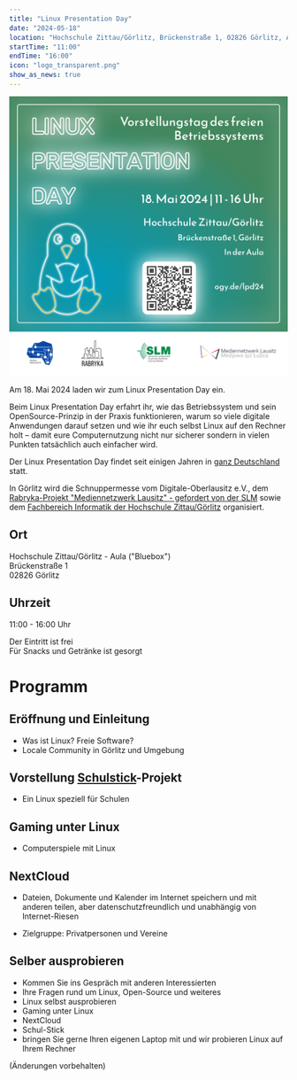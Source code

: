 ```yaml
---
title: "Linux Presentation Day"
date: "2024-05-18"
location: "Hochschule Zittau/Görlitz, Brückenstraße 1, 02826 Görlitz, Aula"
startTime: "11:00"
endTime: "16:00"
icon: "logo_transparent.png"
show_as_news: true
---
```


![](../../images/2024-05-18-lpd-sharepic.png)


Am 18. Mai 2024 laden wir zum Linux Presentation Day ein.

Beim Linux Presentation Day erfahrt ihr, wie das Betriebssystem und sein OpenSource-Prinzip in der Praxis funktionieren,
warum so viele digitale Anwendungen darauf setzen und wie ihr euch selbst Linux auf den Rechner holt – damit eure
Computernutzung nicht nur sicherer sondern in vielen Punkten tatsächlich auch einfacher wird.

Der Linux Presentation Day findet seit einigen Jahren in [ganz Deutschland](https://l-p-d.org/de/lpd) statt.

In Görlitz wird die Schnuppermesse vom Digitale-Oberlausitz e.V., dem
[Rabryka-Projekt "Mediennetzwerk Lausitz" - gefordert von der SLM](https://www.rabryka.eu/veranstaltungen/detail/12358-Linux-Presentation-Day-2024)
sowie dem [Fachbereich Informatik der Hochschule Zittau/Görlitz](https://f-ei.hszg.de/startseite) organisiert.


## Ort 
Hochschule Zittau/Görlitz - Aula ("Bluebox")  
Brückenstraße 1  
02826 Görlitz 

## Uhrzeit
11:00 - 16:00 Uhr

Der Eintritt ist frei  
Für Snacks und Getränke ist gesorgt



# Programm

## Eröffnung und Einleitung

- Was ist Linux? Freie Software?
- Locale Community in Görlitz und Umgebung

## Vorstellung [Schulstick](https://fsfw-dresden.github.io/schulstick-page/)-Projekt

- Ein Linux speziell für Schulen

## Gaming unter Linux

- Computerspiele mit Linux

## NextCloud

- Dateien, Dokumente und Kalender im Internet speichern und mit anderen teilen, aber datenschutzfreundlich und
  unabhängig von Internet-Riesen

- Zielgruppe: Privatpersonen und Vereine

## Selber ausprobieren

- Kommen Sie ins Gespräch mit anderen Interessierten
- Ihre Fragen rund um Linux, Open-Source und weiteres
- Linux selbst ausprobieren
- Gaming unter Linux
- NextCloud
- Schul-Stick
- bringen Sie gerne Ihren eigenen Laptop mit und wir probieren Linux auf Ihrem Rechner

(Änderungen vorbehalten)
